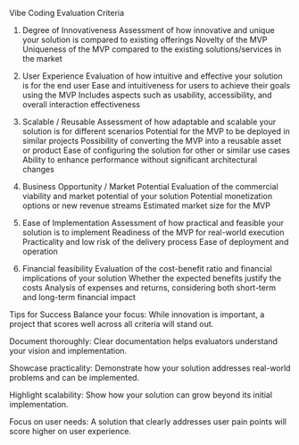 Vibe Coding Evaluation Criteria

1. Degree of Innovativeness
Assessment of how innovative and unique your solution is compared to existing offerings
Novelty of the MVP
Uniqueness of the MVP compared to the existing solutions/services in the market

2. User Experience
Evaluation of how intuitive and effective your solution is for the end user
Ease and intuitiveness for users to achieve their goals using the MVP
Includes aspects such as usability, accessibility, and overall interaction effectiveness

3. Scalable / Reusable
Assessment of how adaptable and scalable your solution is for different scenarios
Potential for the MVP to be deployed in similar projects
Possibility of converting the MVP into a reusable asset or product
Ease of configuring the solution for other or similar use cases
Ability to enhance performance without significant architectural changes

4. Business Opportunity / Market Potential
Evaluation of the commercial viability and market potential of your solution
Potential monetization options or new revenue streams
Estimated market size for the MVP

5. Ease of Implementation
Assessment of how practical and feasible your solution is to implement
Readiness of the MVP for real-world execution
Practicality and low risk of the delivery process
Ease of deployment and operation

6. Financial feasibility
Evaluation of the cost-benefit ratio and financial implications of your solution
Whether the expected benefits justify the costs
Analysis of expenses and returns, considering both short-term and long-term financial impact

Tips for Success
Balance your focus: While innovation is important, a project that scores well across all criteria will stand out.

Document thoroughly: Clear documentation helps evaluators understand your vision and implementation.

Showcase practicality: Demonstrate how your solution addresses real-world problems and can be implemented.

Highlight scalability: Show how your solution can grow beyond its initial implementation.

Focus on user needs: A solution that clearly addresses user pain points will score higher on user experience.